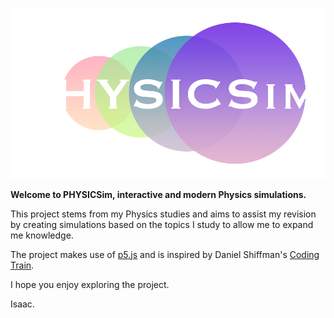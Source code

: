 ![PHYSICSim](./imgs/dark-transparent.png)

**Welcome to PHYSICSim, interactive and modern Physics simulations.**

This project stems from my Physics studies and aims to assist my revision by creating simulations based on the topics I study to allow me to expand me knowledge.

The project makes use of [p5.js](ttps://p5js.org/) and is inspired by Daniel Shiffman's [Coding Train](https://thecodingtrain.com/).

I hope you enjoy exploring the project.

Isaac.